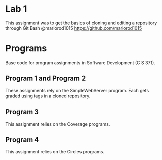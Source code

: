 # Lab 1
This assignment was to get the basics of cloning and editing a repository through Git Bash
@mariorod1015
https://github.com/mariorod1015

# Programs
Base code for program assignments in Software Development (C S 371). 

## Program 1 and Program 2
These assignments rely on the SimpleWebServer program. Each gets graded using tags in a cloned repository. 

## Program 3
This assignment relies on the Coverage programs. 

## Program 4
This assignment relies on the Circles programs. 
